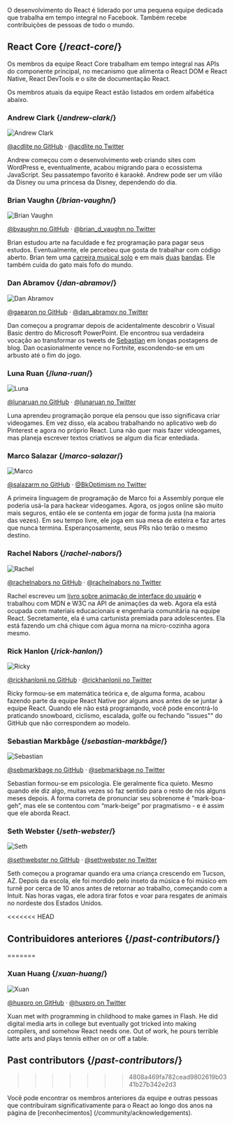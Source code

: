 ---
---

<Intro>

O desenvolvimento do React é liderado por uma pequena equipe dedicada que trabalha em tempo integral no Facebook. Também recebe contribuições de pessoas de todo o mundo.

</Intro>

## React Core {/*react-core*/}

Os membros da equipe React Core trabalham em tempo integral nas APIs do componente principal, no mecanismo que alimenta o React DOM e React Native, React DevTools e o site de documentação React.

Os membros atuais da equipe React estão listados em ordem alfabética abaixo.

### Andrew Clark {/*andrew-clark*/}

![Andrew Clark](../images/team/acdlite.jpg)

[@acdlite no GitHub](https://github.com/acdlite) &middot; [@acdlite no Twitter](https://twitter.com/acdlite)

Andrew começou com o desenvolvimento web criando sites com WordPress e, eventualmente, acabou migrando para o ecossistema JavaScript. Seu passatempo favorito é karaokê. Andrew pode ser um vilão da Disney ou uma princesa da Disney, dependendo do dia.

### Brian Vaughn {/*brian-vaughn*/}

![Brian Vaughn](../images/team/bvaughn.jpg)

[@bvaughn no GitHub](https://github.com/bvaughn) &middot; [@brian\_d\_vaughn no Twitter](https://twitter.com/brian_d_vaughn)

Brian estudou arte na faculdade e fez programação para pagar seus estudos. Eventualmente, ele percebeu que gosta de trabalhar com código aberto. Brian tem uma [carreira musical solo](https://soundcloud.com/brianvaughn/) e em mais [duas](https://soundcloud.com/pilotlessdrone) [bandas](https://soundcloud.com/pinwurm). Ele também cuida do gato mais fofo do mundo.



### Dan Abramov {/*dan-abramov*/}

![Dan Abramov](../images/team/gaearon.jpg)

[@gaearon no GitHub](https://github.com/gaearon) &middot; [@dan_abramov no Twitter](https://twitter.com/dan_abramov)

Dan começou a programar depois de acidentalmente descobrir o Visual Basic dentro do Microsoft PowerPoint. Ele encontrou sua verdadeira vocação ao transformar os tweets de [Sebastian](#sebastian-markbåge) em longas postagens de blog. Dan ocasionalmente vence no Fortnite, escondendo-se em um arbusto até o fim do jogo.



### Luna Ruan {/*luna-ruan*/}

![Luna](../images/team/lunaruan.jpg)

[@lunaruan no GitHub](https://github.com/lunaruan) &middot; [@lunaruan no Twitter](https://twitter.com/lunaruan)

Luna aprendeu programação porque ela pensou que isso significava criar videogames. Em vez disso, ela acabou trabalhando no aplicativo web do Pinterest e agora no próprio React. Luna não quer mais fazer videogames, mas planeja escrever textos criativos se algum dia ficar entediada.



### Marco Salazar {/*marco-salazar*/}

![Marco](../images/team/salazarm.jpeg)

[@salazarm no GitHub](https://github.com/salazarm) &middot; [@BkOptimism no Twitter](https://twitter.com/BkOptimism)

A primeira linguagem de programação de Marco foi a Assembly porque ele poderia usá-la para hackear videogames. Agora, os jogos online são muito mais seguros, então ele se contenta em jogar de forma justa (na maioria das vezes). Em seu tempo livre, ele joga em sua mesa de esteira e faz artes que nunca termina. Esperançosamente, seus PRs não terão o mesmo destino.



### Rachel Nabors {/*rachel-nabors*/}

![Rachel](../images/team/rnabors.jpg)

[@rachelnabors no GitHub](https://github.com/rachelnabors) &middot; [@rachelnabors no Twitter](https://twitter.com/rachelnabors)

Rachel escreveu um [livro sobre animação de interface do usuário](https://abookapart.com/products/animation-at-work) e trabalhou com MDN e W3C na API de animações da web. Agora ela está ocupada com materiais educacionais e engenharia comunitária na equipe React. Secretamente, ela é uma cartunista premiada para adolescentes. Ela está fazendo um chá chique com água morna na micro-cozinha agora mesmo.



### Rick Hanlon {/*rick-hanlon*/}

![Ricky](../images/team/rickhanlonii.jpg)

[@rickhanlonii no GitHub](https://github.com/rickhanlonii) &middot; [@rickhanlonii no Twitter](https://twitter.com/rickhanlonii)

Ricky formou-se em matemática teórica e, de alguma forma, acabou fazendo parte da equipe React Native por alguns anos antes de se juntar à equipe React. Quando ele não está programando, você pode encontrá-lo praticando snowboard, ciclismo, escalada, golfe ou fechando "issues"" do GitHub que não correspondem ao modelo.

### Sebastian Markbåge {/*sebastian-markbåge*/}

![Sebastian](../images/team/sebmarkbage.jpg)

[@sebmarkbage no GitHub](https://github.com/sebmarkbage) &middot; [@sebmarkbage no Twitter](https://twitter.com/sebmarkbage)

Sebastian formou-se em psicologia. Ele geralmente fica quieto. Mesmo quando ele diz algo, muitas vezes só faz sentido para o resto de nós alguns meses depois. A forma correta de pronunciar seu sobrenome é “mark-boa-geh”, mas ele se contentou com “mark-beige” por pragmatismo - e é assim que ele aborda React.



### Seth Webster {/*seth-webster*/}

![Seth](../images/team/sethwebster.jpg)

[@sethwebster no GitHub](https://github.com/sethwebster) &middot; [@sethwebster no Twitter](https://twitter.com/sethwebster)

Seth começou a programar quando era uma criança crescendo em Tucson, AZ. Depois da escola, ele foi mordido pelo inseto da música e foi músico em turnê por cerca de 10 anos antes de retornar ao trabalho, começando com a Intuit. Nas horas vagas, ele adora tirar fotos e voar para resgates de animais no nordeste dos Estados Unidos.

<<<<<<< HEAD
## Contribuidores anteriores {/*past-contributors*/}
=======
### Xuan Huang {/*xuan-huang*/}

![Xuan](../images/team/huxpro.jpg)

[@huxpro on GitHub](https://github.com/huxpro) &middot; [@huxpro on Twitter](https://twitter.com/huxpro)

Xuan met with programming in childhood to make games in Flash. He did digital media arts in college but eventually got tricked into making compilers, and somehow React needs one. Out of work, he pours terrible latte arts and plays tennis either on or off a table.

## Past contributors {/*past-contributors*/}
>>>>>>> 4808a469fa782cead9802619b0341b27b342e2d3

Você pode encontrar os membros anteriores da equipe e outras pessoas que contribuíram significativamente para o React ao longo dos anos na página de [reconhecimentos] (/community/acknowledgements).
